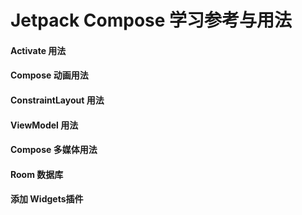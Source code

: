 <h1>Jetpack Compose  学习参考与用法</h1>
<h4>Activate 用法</h4>
<h4>Compose 动画用法</h4>
<h4>ConstraintLayout 用法</h4>
<h4>ViewModel 用法 </h4>
<h4>Compose 多媒体用法 </h4>
<h4>Room 数据库</h4>
<h4>添加 Widgets插件</h4>